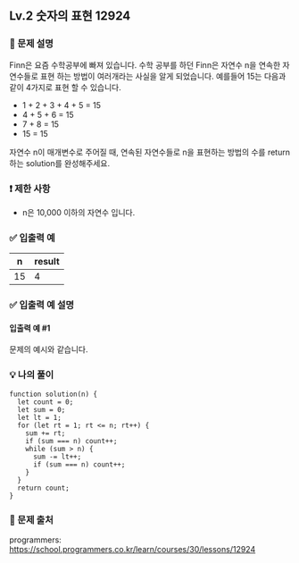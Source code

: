 ## Lv.2 숫자의 표현 12924

### 👀 문제 설명

Finn은 요즘 수학공부에 빠져 있습니다. 수학 공부를 하던 Finn은 자연수 n을 연속한 자연수들로 표현 하는 방법이 여러개라는 사실을 알게 되었습니다. 예를들어 15는 다음과 같이 4가지로 표현 할 수 있습니다.

- 1 + 2 + 3 + 4 + 5 = 15
- 4 + 5 + 6 = 15
- 7 + 8 = 15
- 15 = 15

자연수 n이 매개변수로 주어질 때, 연속된 자연수들로 n을 표현하는 방법의 수를 return하는 solution를 완성해주세요.

### ❗️ 제한 사항

- n은 10,000 이하의 자연수 입니다.

### ✅ 입출력 예

| n   | result |
| --- | ------ |
| 15  | 4      |

### ✅ 입출력 예 설명

#### 입출력 예 #1

문제의 예시와 같습니다.

### 💡 나의 풀이

```
function solution(n) {
  let count = 0;
  let sum = 0;
  let lt = 1;
  for (let rt = 1; rt <= n; rt++) {
    sum += rt;
    if (sum === n) count++;
    while (sum > n) {
      sum -= lt++;
      if (sum === n) count++;
    }
  }
  return count;
}
```

### 🔗 문제 출처

programmers: <https://school.programmers.co.kr/learn/courses/30/lessons/12924>
